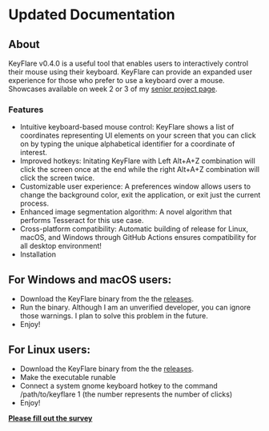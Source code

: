 # Updated Documentation
## About
KeyFlare v0.4.0 is a useful tool that enables users to interactively control their mouse using their keyboard. KeyFlare can provide an expanded user experience for those who prefer to use a keyboard over a mouse. Showcases available on week 2 or 3 of my [senior project page](https://sites.google.com/email.medfield.net/psp/0?authuser=0).

### Features

- Intuitive keyboard-based mouse control: KeyFlare shows a list of coordinates representing UI elements on your screen that you can click on by typing the unique alphabetical identifier for a coordinate of interest.
- Improved hotkeys: Initating KeyFlare with Left Alt+A+Z combination will click the screen once at the end while the right Alt+A+Z combination will click the screen twice.
- Customizable user experience: A preferences window allows users to change the background color, exit the application, or exit just the current process.
- Enhanced image segmentation algorithm: A novel algorithm that performs Tesseract for this use case.
- Cross-platform compatibility: Automatic building of release for Linux, macOS, and Windows through GitHub Actions ensures compatibility for all desktop environment!
- Installation

## For Windows and macOS users:

- Download the KeyFlare binary from the the [releases](https://github.com/Pshah2023/keyflare/releases/tag/0.3.0).
- Run the binary. Although I am an unverified developer, you can ignore those warnings. I plan to solve this problem in the future.
- Enjoy!

## For Linux users:

- Download the KeyFlare binary from the the [releases](https://github.com/Pshah2023/keyflare/releases/tag/0.3.0).
- Make the executable runable
- Connect a system gnome keyboard hotkey to the command /path/to/keyflare 1 (the number represents the number of clicks)
- Enjoy!


**[Please fill out the survey](https://forms.gle/VtxPTN4WKMyU4uwV9)**